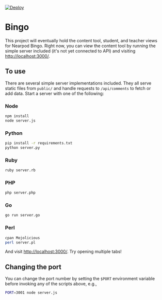 [![Deploy](https://www.herokucdn.com/deploy/button.png)](https://heroku.com/deploy)

# Bingo

 This project will eventually hold the content tool, student, and teacher views for Nearpod Bingo. 
 Right now, you can view the content tool by running the simple server included (it's not yet connected to API) and visiting <http://localhost:3000/>.

## To use

There are several simple server implementations included. They all serve static files from `public/` and handle requests to `/api/comments` to fetch or add data. Start a server with one of the following:

### Node

```sh
npm install
node server.js
```

### Python

```sh
pip install -r requirements.txt
python server.py
```

### Ruby
```sh
ruby server.rb
```

### PHP
```sh
php server.php
```

### Go
```sh
go run server.go
```

### Perl

```sh
cpan Mojolicious
perl server.pl
```

And visit <http://localhost:3000/>. Try opening multiple tabs!

## Changing the port

You can change the port number by setting the `$PORT` environment variable before invoking any of the scripts above, e.g.,

```sh
PORT=3001 node server.js
```
